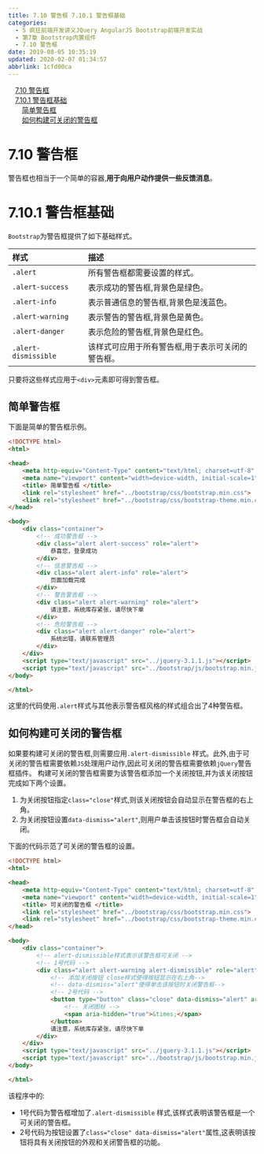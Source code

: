 ```yaml
---
title: 7.10 警告框 7.10.1 警告框基础
categories: 
  - 5 疯狂前端开发讲义JQuery AngularJS Bootstrap前端开发实战
  - 第7章 Bootstrap内置组件
  - 7.10 警告框
date: 2019-08-05 10:35:19
updated: 2020-02-07 01:34:57
abbrlink: 1cfd00ca
---
```

<div id='my_toc'><a href="/JavaReadingNotes/1cfd00ca/#7-10-警告框" class="header_1">7.10 警告框</a>&nbsp;<br><a href="/JavaReadingNotes/1cfd00ca/#7-10-1-警告框基础" class="header_1">7.10.1 警告框基础</a>&nbsp;<br><a href="/JavaReadingNotes/1cfd00ca/#简单警告框" class="header_2">简单警告框</a>&nbsp;<br><a href="/JavaReadingNotes/1cfd00ca/#如何构建可关闭的警告框" class="header_2">如何构建可关闭的警告框</a>&nbsp;<br></div>
<style>.header_1{margin-left: 1em;}.header_2{margin-left: 2em;}.header_3{margin-left: 3em;}.header_4{margin-left: 4em;}.header_5{margin-left: 5em;}.header_6{margin-left: 6em;}</style>
<!--more-->
<script>if (navigator.platform.search('arm')==-1){document.getElementById('my_toc').style.display = 'none';}var e,p = document.getElementsByTagName('p');while (p.length>0) {e = p[0];e.parentElement.removeChild(e);}</script>

<!--end-->
<!--SSTStart-->
# 7.10 警告框 #
警告框也相当于一个简单的容器,**用于向用户动作提供一些反馈消息**。
# 7.10.1 警告框基础 #
`Bootstrap`为警告框提供了如下基础样式。

|样式|描述|
|:---|:---|
|`.alert`|所有警告框都需要设置的样式。|
|`.alert-success`|表示成功的警告框,背景色是绿色。|
|`.alert-info`|表示普通信息的警告框,背景色是浅蓝色。|
|`.alert-warning`|表示警告的警告框,背景色是黄色。|
|`.alert-danger`|表示危险的警告框,背景色是红色。|
|`.alert-dismissible`|该样式可应用于所有警告框,用于表示可关闭的警告框。|
只要将这些样式应用于`<div>`元素即可得到警告框。
## 简单警告框 ##
下面是简单的警告框示例。
```html
<!DOCTYPE html>
<html>

<head>
    <meta http-equiv="Content-Type" content="text/html; charset=utf-8" />
    <meta name="viewport" content="width=device-width, initial-scale=1">
    <title> 简单警告框 </title>
    <link rel="stylesheet" href="../bootstrap/css/bootstrap.min.css">
    <link rel="stylesheet" href="../bootstrap/css/bootstrap-theme.min.css">
</head>

<body>
    <div class="container">
        <!-- 成功警告框 -->
        <div class="alert alert-success" role="alert">
            恭喜您，登录成功
        </div>
        <!-- 信息警告框 -->
        <div class="alert alert-info" role="alert">
            页面加载完成
        </div>
        <!-- 警告警告框 -->
        <div class="alert alert-warning" role="alert">
            请注意，系统库存紧张，请尽快下单
        </div>
        <!-- 危险警告框 -->
        <div class="alert alert-danger" role="alert">
            系统出错，请联系管理员
        </div>
    </div>
    <script type="text/javascript" src="../jquery-3.1.1.js"></script>
    <script type="text/javascript" src="../bootstrap/js/bootstrap.min.js"></script>
</body>

</html>
```
这里的代码使用`.alert`样式与其他表示警告框风格的样式组合出了4种警告框。
## 如何构建可关闭的警告框 ##
如果要构建可关闭的警告框,则需要应用`.alert-dismissible` 样式。此外,由于可关闭的警告框需要依赖`JS`处理用户动作,因此可关闭的警告框需要依赖`jQuery`警告框插件。
构建可关闭的警告框需要为该警告框添加一个关闭按钮,并为该关闭按钮完成如下两个设置。
1. 为关闭按钮指定`class="close"`样式,则该关闭按钮会自动显示在警告框的右上角。
2. 为关闭按钮设置`data-dismiss="alert"`,则用户单击该按钮时警告框会自动关闭。

下面的代码示范了可关闭的警告框的设置。
```html
<!DOCTYPE html>
<html>

<head>
    <meta http-equiv="Content-Type" content="text/html; charset=utf-8" />
    <meta name="viewport" content="width=device-width, initial-scale=1">
    <title> 可关闭的警告框 </title>
    <link rel="stylesheet" href="../bootstrap/css/bootstrap.min.css">
    <link rel="stylesheet" href="../bootstrap/css/bootstrap-theme.min.css">
</head>

<body>
    <div class="container">
        <!-- alert-dismissible样式表示该警告框可关闭 -->
        <!-- 1号代码 -->
        <div class="alert alert-warning alert-dismissible" role="alert">
            <!-- 添加关闭按钮 close样式使得按钮显示在右上角-->
            <!-- data-dismiss="alert"使得单击该按钮时关闭警告框-->
            <!-- 2号代码 -->
            <button type="button" class="close" data-dismiss="alert" aria-label="关闭">
                <!-- 关闭图标 -->
                <span aria-hidden="true">&times;</span>
            </button>
            请注意，系统库存紧张，请尽快下单
        </div>
    </div>
    <script type="text/javascript" src="../jquery-3.1.1.js"></script>
    <script type="text/javascript" src="../bootstrap/js/bootstrap.min.js"></script>
</body>

</html>
```
该程序中的:
- 1号代码为警告框增加了`.alert-dismissible` 样式,该样式表明该警告框是一个可关闭的警告框。
- 2号代码为按钮设置了`class="close" data-dismiss="alert"`属性,这表明该按钮将具有关闭按钮的外观和关闭警告框的功能。
<!--SSTStop-->


